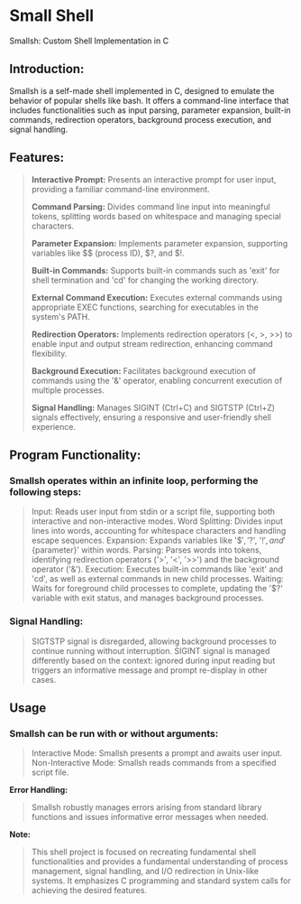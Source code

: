 # Small Shell

Smallsh: Custom Shell Implementation in C

## Introduction:
Smallsh is a self-made shell implemented in C, designed to emulate the behavior of popular shells like bash. It offers a command-line interface that includes functionalities such as input parsing, parameter expansion, built-in commands, redirection operators, background process execution, and signal handling.

## Features:
> **Interactive Prompt:** Presents an interactive prompt for user input, providing a familiar command-line environment.
> 
> **Command Parsing:** Divides command line input into meaningful tokens, splitting words based on whitespace and managing special characters.
>
> **Parameter Expansion:** Implements parameter expansion, supporting variables like $$ (process ID), $?, and $!.
>
> **Built-in Commands:** Supports built-in commands such as 'exit' for shell termination and 'cd' for changing the working directory.
>
> **External Command Execution:** Executes external commands using appropriate EXEC functions, searching for executables in the system's PATH.
>
> **Redirection Operators:** Implements redirection operators (<, >, >>) to enable input and output stream redirection, enhancing command flexibility.
>
> **Background Execution:** Facilitates background execution of commands using the '&' operator, enabling concurrent execution of multiple processes.
>
> **Signal Handling:** Manages SIGINT (Ctrl+C) and SIGTSTP (Ctrl+Z) signals effectively, ensuring a responsive and user-friendly shell experience.

## Program Functionality:
### Smallsh operates within an infinite loop, performing the following steps:

> Input: Reads user input from stdin or a script file, supporting both interactive and non-interactive modes.
> Word Splitting: Divides input lines into words, accounting for whitespace characters and handling escape sequences.
> Expansion: Expands variables like '$$', '$?', '$!', and '${parameter}' within words.
> Parsing: Parses words into tokens, identifying redirection operators ('>', '<', '>>') and the background operator ('&').
> Execution: Executes built-in commands like 'exit' and 'cd', as well as external commands in new child processes.
> Waiting: Waits for foreground child processes to complete, updating the '$?' variable with exit status, and manages background processes.

### Signal Handling:
> SIGTSTP signal is disregarded, allowing background processes to continue running without interruption.
> SIGINT signal is managed differently based on the context: ignored during input reading but triggers an informative message and prompt re-display in other cases.

## Usage
### Smallsh can be run with or without arguments:

> Interactive Mode: Smallsh presents a prompt and awaits user input.
> Non-Interactive Mode: Smallsh reads commands from a specified script file.

**Error Handling:**
> Smallsh robustly manages errors arising from standard library functions and issues informative error messages when needed.

**Note:**
> This shell project is focused on recreating fundamental shell functionalities and provides a fundamental understanding of process management, signal handling, and I/O redirection in Unix-like systems. It emphasizes C programming and standard system calls for achieving the desired features.
